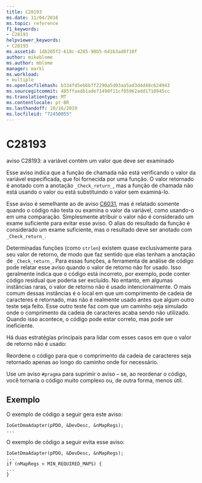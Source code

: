 ```yaml
---
title: C28193
ms.date: 11/04/2016
ms.topic: reference
f1_keywords:
- C28193
helpviewer_keywords:
- C28193
ms.assetid: 1db205f2-618c-4285-98b5-641b3ad8f10f
author: mikeblome
ms.author: mblome
manager: markl
ms.workload:
- multiple
ms.openlocfilehash: b334fd5eb6bff2290a5d03aa5ad3d4d48c624943
ms.sourcegitcommit: 485ffaedb1ade71490f11cf05962add1718945cc
ms.translationtype: MT
ms.contentlocale: pt-BR
ms.lasthandoff: 10/16/2019
ms.locfileid: "72450055"
---
```

# <a name="c28193"></a>C28193
aviso C28193: a variável contém um valor que deve ser examinado

 Esse aviso indica que a função de chamada não está verificando o valor da variável especificada, que foi fornecida por uma função. O valor retornado é anotado com a anotação `_Check_return_`, mas a função de chamada não está usando o valor ou está substituindo o valor sem examiná-lo.

 Esse aviso é semelhante ao de aviso [C6031](../code-quality/c6031.md), mas é relatado somente quando o código não testa ou examina o valor da variável, como usando-o em uma comparação. Simplesmente atribuir o valor não é considerado um exame suficiente para evitar esse aviso. O alias do resultado da função é considerado um exame suficiente, mas o resultado deve ser anotado com `_Check_return_`.

 Determinadas funções (como `strlen`) existem quase exclusivamente para seu valor de retorno, de modo que faz sentido que elas tenham a anotação de `_Check_return_`. Para essas funções, a ferramenta de análise de código pode relatar esse aviso quando o valor de retorno não for usado. Isso geralmente indica que o código está incorreto, por exemplo, pode conter código residual que poderia ser excluído. No entanto, em algumas instâncias raras, o valor de retorno não é usado intencionalmente. O mais comum dessas instâncias é o local em que um comprimento de cadeia de caracteres é retornado, mas não é realmente usado antes que algum outro teste seja feito. Esse outro teste faz com que um caminho seja simulado onde o comprimento da cadeia de caracteres acaba sendo não utilizado. Quando isso acontece, o código pode estar correto, mas pode ser ineficiente.

 Há duas estratégias principais para lidar com esses casos em que o valor de retorno não é usado:

 Reordene o código para que o comprimento da cadeia de caracteres seja retornado apenas ao longo do caminho onde for necessário.

 Use um aviso `#pragma` para suprimir o aviso – se, ao reordenar o código, você tornaria o código muito complexo ou, de outra forma, menos útil.

## <a name="example"></a>Exemplo
 O exemplo de código a seguir gera este aviso:

```
IoGetDmaAdapter(pPDO, &DevDesc, &nMapRegs);
...
```

 O exemplo de código a seguir evita esse aviso:

```
IoGetDmaAdapter(pPDO, &DevDesc, &nMapRegs);
...
if (nMapRegs < MIN_REQUIRED_MAPS) {
...
}
```
